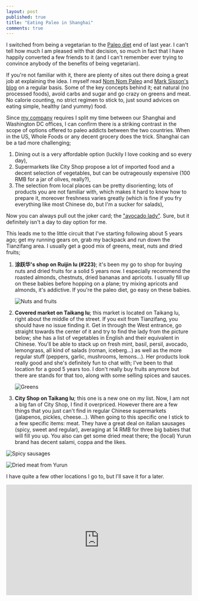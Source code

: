 ```yaml
---
layout: post
published: true
title: "Eating Paleo in Shanghai"
comments: true
---
```

I switched from being a vegetarian to the [Paleo diet](http://en.wikipedia.org/wiki/Paleolithic_diet) end of last year. I can't tell how much I am pleased with that decision, so much in fact that I have happily converted a few friends to it (and I can't remember ever trying to convince anybody of the benefits of being vegetarian).

If you're not familiar with it, there are plenty of sites out there doing a great job at explaining the idea. I myself read [Nom Nom Paleo](http://nomnompaleo.com/) and [Mark Sisson's blog](http://nomnompaleo.com/) on a regular basis. Some of the key concepts behind it; eat natural (no processed foods), avoid carbs and sugar and go crazy on greens and meat. No calorie counting, no strict regimen to stick to, just sound advices on eating simple, healthy (and yummy) food.

Since [my company](http://wiredcraft.com) requires I split my time between our Shanghai and Washington DC offices, I can confirm there is a striking contrast in the scope of options offered to paleo addicts between the two countries. When in the US, Whole Foods or any decent grocery does the trick. Shanghai can be a tad more challenging;

1. Dining out is a very affordable option (luckily I love cooking and so every day),
1. Supermarkets like City Shop propose a lot of imported food and a decent selection of vegetables, but can be outrageously expensive (100 RMB for a jar of olives, really?),
1. The selection from local places can be pretty disorienting; lots of products you are not familiar with, which makes it hard to know how to prepare it, moreover freshness varies greatly (which is fine if you fry everything like most Chinese do, but I'm a sucker for salads),

Now you can always pull out the joker card; the ["avocado lady"](http://shanghaiist.com/2011/04/01/the_avocado_lady_expanding_options.php#photo-1). Sure, but it definitely isn't a day to day option for me.

This leads me to the little circuit that I've starting following about 5 years ago; get my running gears on, grab my backpack and run down the Tianzifang area. I usually get a good mix of greens, meat, nuts and dried fruits;

1. **涂跃华's shop on Ruijin lu (#223)**; it's been my go to shop for buying nuts and dried fruits for a solid 5 years now. I especially recommend the roasted almonds, chestnuts, dried bananas and apricots. I usually fill up on these babies before hopping on a plane; try mixing apricots and almonds, it's addictive. If you're the paleo diet, go easy on these babies.

    ![Nuts and fruits](http://distilleryimage3.s3.amazonaws.com/ba435db0cd7a11e1b93522000a1e880c_7.jpg)
    
1. **Covered market on Taikang lu**; this market is located on Taikang lu, right about the middle of the street. If you exit from Tianzifang, you should have no issue finding it. Get in through the West entrance, go straight towards the center of it and try to find the lady from the picture below; she has a list of vegetables in English and their equivalent in Chinese. You'll be able to stack up on fresh mint, basil, persil, avocado, lemongrass, all kind of salads (roman, iceberg...) as well as the more regular stuff (peppers, garlic, mushrooms, lemons...). Her products look really good and she's definitely fun to chat with; I've been to that location for a good 5 years too. I don't really buy fruits anymore but there are stands for that too, along with some selling spices and sauces.

    ![Greens](http://distilleryimage5.s3.amazonaws.com/2a41ace2ccd711e1b10e123138105d6b_7.jpg)
    
1. **City Shop on Taikang lu**; this one is a new one on my list. Now, I am not a big fan of City Shop, I find it overpriced. However there are a few things that you just can't find in regular Chinese supermarkets (jalapenos, pickles, cheese...). When going to this specific one I stick to a few specific items: meat. They have a great deal on italian sausages (spicy, sweet and regular), averaging at 14 RMB for three big babies that will fill you up. You also can get some dried meat there; the (local) Yurun brand has decent salami, coppa and the likes.

![Spicy sausages](http://distilleryimage5.s3.amazonaws.com/d76ce11ace4a11e1ae9122000a1e8b03_7.jpg)

![Dried meat from Yurun](http://distilleryimage2.s3.amazonaws.com/d25d4b88ce4a11e1be9812313804ece1_7.jpg)

I have quite a few other locations I go to, but I'll save it for a later.

<iframe width='100%' height='300' frameBorder='0' src='http://a.tiles.mapbox.com/v3/wiredcraft.map-bnlz25lj.html#16/31.210/121.464'></iframe>